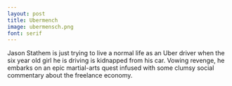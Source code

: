 ```yaml
---
layout: post
title: Ubermench
image: ubermensch.png
font: serif
---
```


Jason Stathem is just trying to live a normal life as an Uber driver when the six year old girl he is driving is kidnapped from his car.  Vowing revenge, he embarks on an epic martial-arts quest infused with some clumsy social commentary about the freelance economy.